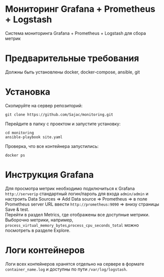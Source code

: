 # Мониторинг Grafana + Prometheus + Logstash
Система мониторинга Grafana + Prometheus + Logstash для сбора метрик 

# Предварительные требования 
Должны быть установлены docker, docker-compose, ansible, git<br>

# Установка 
Скопируйте на сервер репозиторий: 
```
git clone https://github.com/Sajac/monitoring.git
```
Перейдите в папку с проектом и запустите установку:
```
cd monitoring
ansible-playbook site.yaml
```
Проверка, что все контейнера запустились:
```
docker ps 
```
# Инструкция Grafana
Для просмотра метрик необходимо подключиться к Grafana `http://serverip` стандартный логин/пароль для входа `admin/admin` и настроить Data Sources => Add Data source => Prometheus => в поле Prometheus server URL ввести `http://prometheus:9090` => внизу страницы Save & test.<br>
Перейти в раздел Metrics, где отображены все доступные метрики.<br>
Выборочно метрики, например, `process_virtual_memory_bytes`,`process_cpu_seconds_total` можно посмотреть в разделе Explore.

# Логи контейнеров 
Логи всех контейнеров хранятся отдельно на сервере в формате `container_name.log` и доступны по пути `/var/log/logstash`.